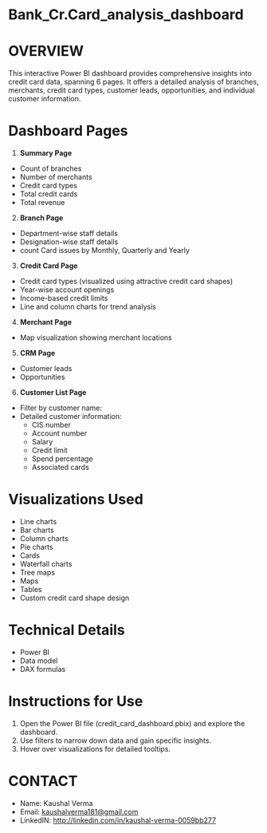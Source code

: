 # Bank_Cr.Card_analysis_dashboard
# OVERVIEW
This interactive Power BI dashboard provides comprehensive insights into credit card data, spanning 6 pages. It offers a detailed analysis of branches, merchants, credit card types, customer leads, opportunities, and individual customer information.
# Dashboard Pages
1. **Summary Page**
- Count of branches
- Number of merchants
- Credit card types
- Total credit cards
- Total revenue
2. **Branch Page**
- Department-wise staff details
- Designation-wise staff details
- count Card issues by Monthly, Quarterly and Yearly
3. **Credit Card Page**
- Credit card types (visualized using attractive credit card shapes)
- Year-wise account openings
- Income-based credit limits
- Line and column charts for trend analysis
4. **Merchant Page**
- Map visualization showing merchant locations
5. **CRM Page**
- Customer leads
- Opportunities
6. **Customer List Page**
- Filter by customer name:
- Detailed customer information:
    - CIS number
    - Account number
    - Salary
    - Credit limit
    - Spend percentage
    - Associated cards
# Visualizations Used
- Line charts
- Bar charts
- Column charts
- Pie charts
- Cards
- Waterfall charts
- Tree maps
- Maps
- Tables
- Custom credit card shape design
# Technical Details
- Power BI
- Data model
- DAX formulas
# Instructions for Use
1. Open the Power BI file (credit_card_dashboard.pbix) and explore the dashboard.
2. Use filters to narrow down data and gain specific insights.
3. Hover over visualizations for detailed tooltips.
# CONTACT
- Name:  Kaushal Verma
- Email: kaushalverma181@gmail.com
- LinkedIN: http://linkedin.com/in/kaushal-verma-0059bb277
